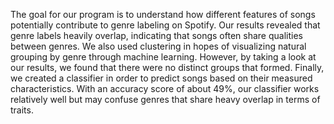 The goal for our program is to understand how different features of songs potentially contribute to genre labeling on Spotify. Our results revealed that genre labels heavily overlap, indicating that songs often share qualities between genres. We also used clustering in hopes of visualizing natural grouping by genre through machine learning. However, by taking a look at our results, we found that there were no distinct groups that formed. Finally, we created a classifier in order to predict songs based on their measured characteristics. With an accuracy score of about 49%, our classifier works relatively well but may confuse genres that share heavy overlap in terms of traits.
